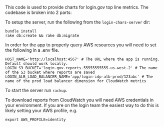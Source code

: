 This code is used to provide charts for login.gov top line metrics.
The codebase is broken into 2 parts:

To setup the server, run the following from the `login-chars-server` dir:

```shell
bundle install
rake db:create && rake db:migrate
```

In order for the app to properly query AWS resources you will need to set the following in a .env file.

```shell
HOST_NAME='http://localhost:4567' # The URL where the app is running. Default should work locally.
LOGIN_S3_BUCKET='login-gov.reports.55555555555-us-west-2' # The name of the S3 bucket where reports are saved
LOGIN_ALB_LOAD_BALANCER_NAME='app/login-idp-alb-prod/123abc' # The name of the prod load balancer dimension for CloudWatch metrics
```

To start the server run `rackup`.

To download reports from CloudWatch you will need AWS credentials in your environment.
If you are on the login team the easiest way to do this is likely setting your AWS profile, e.g.

```shell
export AWS_PROFILE=identity
```
